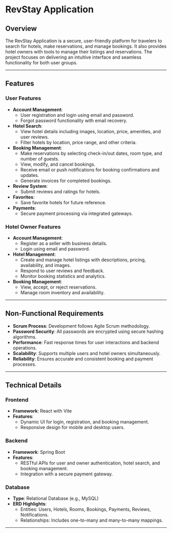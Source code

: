 # RevStay Application

## **Overview**
The RevStay Application is a secure, user-friendly platform for travelers to search for hotels, make reservations, and manage bookings. It also provides hotel owners with tools to manage their listings and reservations. The project focuses on delivering an intuitive interface and seamless functionality for both user groups.

---

## **Features**

### **User Features**
- **Account Management**:
  - User registration and login using email and password.
  - Forgot password functionality with email recovery.
- **Hotel Search**:
  - View hotel details including images, location, price, amenities, and user reviews.
  - Filter hotels by location, price range, and other criteria.
- **Booking Management**:
  - Make reservations by selecting check-in/out dates, room type, and number of guests.
  - View, modify, and cancel bookings.
  - Receive email or push notifications for booking confirmations and updates.
  - Generate invoices for completed bookings.
- **Review System**:
  - Submit reviews and ratings for hotels.
- **Favorites**:
  - Save favorite hotels for future reference.
- **Payments**:
  - Secure payment processing via integrated gateways.

### **Hotel Owner Features**
- **Account Management**:
  - Register as a seller with business details.
  - Login using email and password.
- **Hotel Management**:
  - Create and manage hotel listings with descriptions, pricing, availability, and images.
  - Respond to user reviews and feedback.
  - Monitor booking statistics and analytics.
- **Booking Management**:
  - View, accept, or reject reservations.
  - Manage room inventory and availability.

---

## **Non-Functional Requirements**
- **Scrum Process**: Development follows Agile Scrum methodology.
- **Password Security**: All passwords are encrypted using secure hashing algorithms.
- **Performance**: Fast response times for user interactions and backend operations.
- **Scalability**: Supports multiple users and hotel owners simultaneously.
- **Reliability**: Ensures accurate and consistent booking and payment processes.

---

## **Technical Details**

### **Frontend**
- **Framework**: React with Vite
- **Features**:
  - Dynamic UI for login, registration, and booking management.
  - Responsive design for mobile and desktop users.

### **Backend**
- **Framework**: Spring Boot
- **Features**:
  - RESTful APIs for user and owner authentication, hotel search, and booking management.
  - Integration with a secure payment gateway.

### **Database**
- **Type**: Relational Database (e.g., MySQL)
- **ERD Highlights**:
  - Entities: Users, Hotels, Rooms, Bookings, Payments, Reviews, Notifications.
  - Relationships: Includes one-to-many and many-to-many mappings.

---
